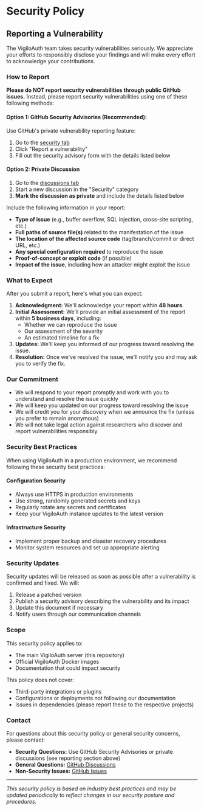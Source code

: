 # Security Policy

## Reporting a Vulnerability

The VigiloAuth team takes security vulnerabilities seriously. We appreciate your efforts to responsibly disclose your findings and will make every effort to acknowledge your contributions.

### How to Report

**Please do NOT report security vulnerabilities through public GitHub issues.** Instead, please report security vulnerabilities using one of these following methods:

#### Option 1: GitHub Security Advisories (Recommended):
Use GitHub's private vulnerability reporting feature:
1. Go to the [security tab](https://github.com/vigiloauth/vigilo-ui/security)
2. Click "Report a vulnerability"
3. Fill out the security advisory form with the details listed below

#### Option 2: Private Discussion
1. Go to the [discussions tab](https://github.com/vigiloauth/vigilo-ui/discussions)
2. Start a new discussion in the "Security" category
3. **Mark the discussion as private** and include the details listed below

Include the following information in your report:
- **Type of issue** (e.g., buffer overflow, SQL injection, cross-site scripting, etc.)
- **Full paths of source file(s)** related to the manifestation of the issue
- **The location of the affected source code** (tag/branch/commit or direct URL, etc.)
- **Any special configuration required** to reproduce the issue
- **Proof-of-concept or exploit code** (if possible)
- **Impact of the issue**, including how an attacker might exploit the issue

### What to Expect

After you submit a report, here's what you can expect:

1. **Acknowledgment:** We'll acknowledge your report within **48 hours**.
2. **Initial Assessment:** We'll provide an initial assessment of the report within **5 business days**, including:
   - Whether we can reproduce the issue
   - Our assessment of the severity
   - An estimated timeline for a fix
3. **Updates:** We'll keep you informed of our progress toward resolving the issue.
4. **Resolution:** Once we've resolved the issue, we'll notify you and may ask you to verify the fix.

### Our Commitment

- We will respond to your report promptly and work with you to understand and resolve the issue quickly
- We will keep you updated on our progress toward resolving the issue
- We will credit you for your discovery when we announce the fix (unless you prefer to remain anonymous)
- We will not take legal action against researchers who discover and report vulnerabilities responsibly

### Security Best Practices

When using VigiloAuth in a production environment, we recommend following these security best practices:

#### Configuration Security

- Always use HTTPS in production environments
- Use strong, randomly generated secrets and keys
- Regularly rotate any secrets and certificates
- Keep your VigiloAuth instance updates to the latest version

#### Infrastructure Security

- Implement proper backup and disaster recovery procedures
- Monitor system resources and set up appropriate alerting

### Security Updates

Security updates will be released as soon as possible after a vulnerability is confirmed and fixed. We will:

1. Release a patched version
2. Publish a security advisory describing the vulnerability and its impact
3. Update this document if necessary
4. Notify users through our communication channels

### Scope

This security policy applies to:

-  The main VigiloAuth server (this repository)
-  Official VigiloAuth Docker images
-  Documentation that could impact security

This policy does not cover:

- Third-party integrations or plugins
- Configurations or deployments not following our documentation
- Issues in dependencies (please report these to the respective projects)

### Contact

For questions about this security policy or general security concerns, please contact:

- **Security Questions:** Use GitHub Security Advisories or private discussions (see reporting section above)
- **General Questions:** [GitHub Discussions](https://github.com/vigiloauth/vigilo-ui/discussions)
- **Non-Security Issues:** [GitHub Issues](https://github.com/vigiloauth/vigilo-ui/issues)

---

  *This security policy is based on industry best practices and may be updated periodically to reflect changes in our security posture and procedures.*
